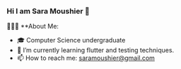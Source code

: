 ### Hi I am Sara Moushier 👋

👨🏻‍💻 **About Me:
- 🎓 Computer Science undergraduate
- 🌱 I’m currently learning flutter and testing techniques.
- 📫 How to reach me: saramoushier@gmail.com
<!--
- 👯 I’m looking to collaborate on ...
- 🤔 I’m looking for help with ...
- 💬 Ask me about ...
- 😄 Pronouns: ...
- ⚡ Fun fact: ...

- 🔭 I’m currently student at computer science university.
-->
